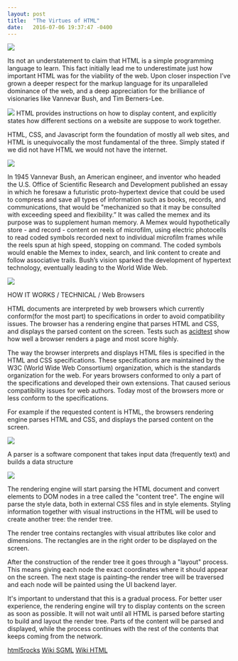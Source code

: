 ```yaml
---
layout: post
title:  "The Virtues of HTML"
date:   2016-07-06 19:37:47 -0400
---
```



![](http://i.imgur.com/Cqw6vh2.jpg)

Its not an understatement to claim that HTML is a simple programming language to learn. This fact initially lead me to underestimate just how important HTML was for the viability of the web. Upon closer inspection I’ve grown a deeper respect for the markup language for its unparalleled dominance of the web, and a deep appreciation for the brilliance of visionaries like Vannevar Bush, and Tim Berners-Lee. 

![](http://specs.adfox.ru/help/images/swiffiFlashHTML.png)
HTML provides instructions on how to display content, and explicitly states how different sections on a website are suppose to work together.

HTML, CSS, and Javascript form the foundation of mostly all web sites, and HTML is unequivocally the most fundamental of the three. Simply stated if we did not have HTML we would not have the internet. 


![](http://upload.wikimedia.org/wikipedia/commons/e/ea/Vannevar_Bush_portrait.jpg)

In 1945 Vannevar Bush, an American engineer, and inventor who headed the U.S. Office of Scientific Research and Development published an essay in which he foresaw a futuristic proto-hypertext device that could be used to compress and save all types of information such as books, records, and communications, that would be "mechanized so that it may be consulted with exceeding speed and flexibility.” It was called the memex and its purpose was to supplement human memory. A Memex would hypothetically store - and record - content on reels of microfilm, using electric photocells to read coded symbols recorded next to individual microfilm frames while the reels spun at high speed, stopping on command. The coded symbols would enable the Memex to index, search, and link content to create and follow associative trails. Bush’s vision sparked the development of hypertext technology, eventually leading to the World Wide Web. 

   ![](http://s-media-cache-ak0.pinimg.com/236x/22/34/64/2234641341ab69b987183f611d16935d.jpg)

	
HOW IT WORKS / TECHNICAL / Web Browsers

HTML documents are interpreted by web browsers which currently conform(for the most part) to specifications in order to avoid compatibility issues. The browser has a rendering engine that parses HTML and CSS, and displays the parsed content on the screen. Tests such as [acidtest](http://acid3.acidtests.org) show how well a browser renders a page and most score highly. 


The way the browser interprets and displays HTML files is specified in the HTML and CSS specifications. These specifications are maintained by the W3C (World Wide Web Consortium) organization, which is the standards organization for the web. For years browsers conformed to only a part of the specifications and developed their own extensions. That caused serious compatibility issues for web authors. Today most of the browsers more or less conform to the specifications.


 For example if the requested content is HTML, the browsers rendering engine parses HTML and CSS, and displays the parsed content on the screen.
  
![](http://i.imgur.com/usAF3xQ.png)
 

A parser is a software component that takes input data (frequently text) and builds a data structure 

![](http://i.imgur.com/xZ4Eo8z.png)

The rendering engine will start parsing the HTML document and convert elements to DOM nodes in a tree called the "content tree". The engine will parse the style data, both in external CSS files and in style elements. Styling information together with visual instructions in the HTML will be used to create another tree: the render tree.

The render tree contains rectangles with visual attributes like color and dimensions. The rectangles are in the right order to be displayed on the screen.

After the construction of the render tree it goes through a "layout" process. This means giving each node the exact coordinates where it should appear on the screen. The next stage is painting–the render tree will be traversed and each node will be painted using the UI backend layer.




It's important to understand that this is a gradual process. For better user experience, the rendering engine will try to display contents on the screen as soon as possible. It will not wait until all HTML is parsed before starting to build and layout the render tree. Parts of the content will be parsed and displayed, while the process continues with the rest of the contents that keeps coming from the network.



[html5rocks](http://www.html5rocks.com/en/tutorials/internals/howbrowserswork/)
[Wiki SGML](https://en.wikipedia.org/wiki/Standard_Generalized_Markup_Language)
[Wiki HTML](https://en.wikipedia.org/wiki/HTML)




